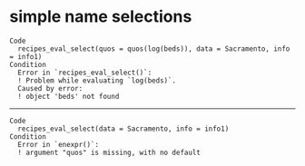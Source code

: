 # simple name selections

    Code
      recipes_eval_select(quos = quos(log(beds)), data = Sacramento, info = info1)
    Condition
      Error in `recipes_eval_select()`:
      ! Problem while evaluating `log(beds)`.
      Caused by error:
      ! object 'beds' not found

---

    Code
      recipes_eval_select(data = Sacramento, info = info1)
    Condition
      Error in `enexpr()`:
      ! argument "quos" is missing, with no default

